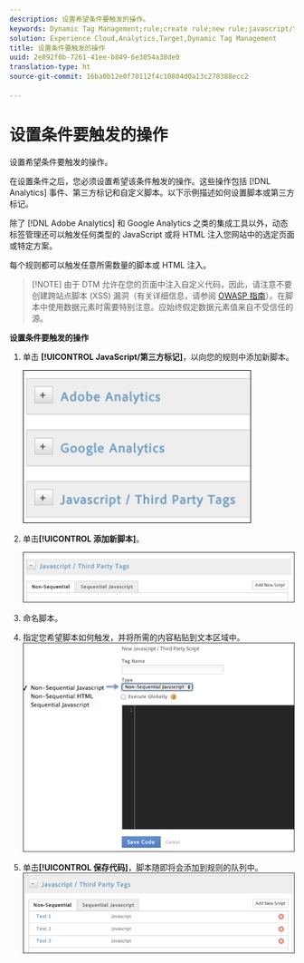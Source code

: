 ```yaml
---
description: 设置希望条件要触发的操作。
keywords: Dynamic Tag Management;rule;create rule;new rule;javascript/third party tags;set up actions for condition;add new script;non-sequential javascript;sequential javascript;non-sequential html
solution: Experience Cloud,Analytics,Target,Dynamic Tag Management
title: 设置条件要触发的操作
uuid: 2e892f0b-7261-41ee-b849-6e3054a38de0
translation-type: ht
source-git-commit: 16ba0b12e0f70112f4c10804d0a13c278388ecc2

---
```



# 设置条件要触发的操作

设置希望条件要触发的操作。

在设置条件之后，您必须设置希望该条件触发的操作。这些操作包括 [!DNL Analytics] 事件、第三方标记和自定义脚本。以下示例描述如何设置脚本或第三方标记。

除了 [!DNL Adobe Analytics] 和 Google Analytics 之类的集成工具以外，动态标签管理还可以触发任何类型的 JavaScript 或将 HTML 注入您网站中的选定页面或特定方案。

每个规则都可以触发任意所需数量的脚本或 HTML 注入。

> [!NOTE] 由于 DTM 允许在您的页面中注入自定义代码，因此，请注意不要创建跨站点脚本 (XSS) 漏洞（有关详细信息，请参阅 [OWASP 指南](https://www.owasp.org/index.php/Cross-site_Scripting_(XSS))）。在脚本中使用数据元素时需要特别注意。应始终假定数据元素值来自不受信任的源。

**设置条件要触发的操作**

1. 单击 **[!UICONTROL JavaScript/第三方标记]**，以向您的规则中添加新脚本。

   ![](assets/scripts-actions.png)

1. 单击&#x200B;**[!UICONTROL 添加新脚本]**。

   ![](assets/scripts-actions2.png)

1. 命名脚本。
1. 指定您希望脚本如何触发，并将所需的内容粘贴到文本区域中。![](assets/scripts-actions3.png)

1. 单击&#x200B;**[!UICONTROL 保存代码]**，脚本随即将会添加到规则的队列中。![](assets/scripts-actions4.png)


